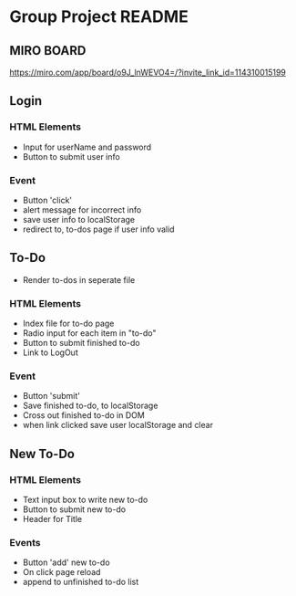 # Group Project README

## MIRO BOARD

https://miro.com/app/board/o9J_lnWEVO4=/?invite_link_id=114310015199

## Login

### HTML Elements
* Input for userName and password
* Button to submit user info

### Event
* Button 'click'
* alert message for incorrect info
* save user info to localStorage
* redirect to, to-dos page if user info valid

## To-Do
* Render to-dos in seperate file

### HTML Elements
* Index file for to-do page
* Radio input for each item in "to-do"
* Button to submit finished to-do 
* Link to LogOut

### Event 
* Button 'submit'
* Save finished to-do, to localStorage
* Cross out finished to-do in DOM
* when link clicked save user localStorage and clear

## New To-Do

### HTML Elements 
* Text input box to write new to-do
* Button to submit new to-do
* Header for Title

### Events 
* Button 'add' new to-do 
* On click page reload
* append to unfinished to-do list


